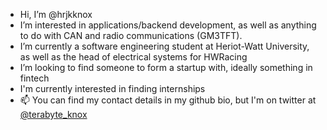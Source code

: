 - Hi, I’m @hrjkknox
- I’m interested in applications/backend development, as well as anything to do with CAN and radio communications (GM3TFT).
- I’m currently a software engineering student at Heriot-Watt University, as well as the head of electrical systems for HWRacing
- I’m looking to find someone to form a startup with, ideally something in fintech
- I'm currently interested in finding internships
- 📫 You can find my contact details in my github bio, but I'm on twitter at [@terabyte_knox](https://twitter.com/terabyte_knox)

<!---
hrjkknox/hrjkknox is a ✨ special ✨ repository because its `README.md` (this file) appears on your GitHub profile.
You can click the Preview link to take a look at your changes.
--->
